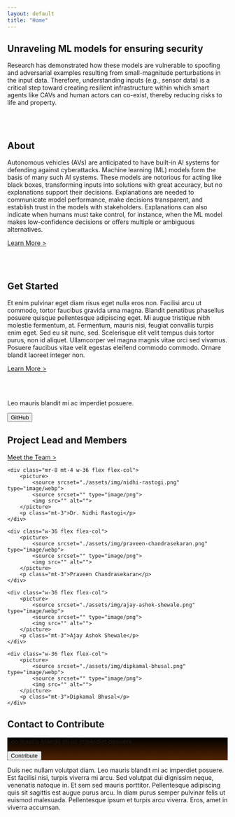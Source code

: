 ```yaml
---
layout: default
title: "Home"
---
```


<h2>Unraveling ML models for ensuring security</h2>
<p>Research has demonstrated how these models are vulnerable to spoofing and adversarial examples resulting from
    small-magnitude perturbations in the input data. Therefore, understanding inputs (e.g., sensor data) is a critical
    step toward creating resilient infrastructure within which smart agents like CAVs and human actors can co-exist,
    thereby reducing risks to life and property.
</p>

<br><br>

<h2>About</h2>
<p>Autonomous vehicles (AVs) are anticipated to have built-in AI systems for defending against cyberattacks. Machine
    learning (ML) models form the basis of many such AI systems. These models are notorious for acting like black
    boxes, transforming inputs into solutions with great accuracy, but no explanations support their decisions.
    Explanations are needed to communicate model performance, make decisions transparent, and establish trust in the
    models with stakeholders. Explanations can also indicate when humans must take control, for instance, when the ML
    model makes low-confidence decisions or offers multiple or ambiguous alternatives.</p>
<a class="mt-2" href="">Learn More ></a>

<br><br>

<h2>Get Started</h2>
<p>Et enim pulvinar eget diam risus eget nulla eros non. Facilisi arcu ut commodo, tortor faucibus gravida urna
    magna. Blandit penatibus phasellus posuere quisque pellentesque adipiscing eget. Mi augue tristique nibh molestie
    fermentum, at. Fermentum, mauris nisi, feugiat convallis turpis enim eget. Sed eu sit nunc, sed. Scelerisque elit
    velit tempus duis tortor purus, non id aliquet. Ullamcorper vel magna magnis vitae orci sed vivamus. Posuere
    faucibus vitae velit egestas eleifend commodo commodo. Ornare blandit laoreet integer non.</p>
<a class="mt-2" href="">Learn More ></a>

<br><br>

<div class="mb-12 flex px-6 py-5 bg-black text-white justify-between items-center">
    <p>Leo mauris blandit mi ac imperdiet posuere.</p>
    <button class="bg-transparent border-2 border-white hover:bg-white-500">GitHub</button>
</div>

<div class="mb-2 flex flex-wrap items-start justify-between">
    <h2 class="mr-4 font-bold">Project Lead and Members</h2>
    <a class="" href="">Meet the Team ></a>
</div>

<div class="mb-12 font-bold text-center flex items-start justify-start flex-wrap space-x-8 space-x-reverse space-y-4">

    <div class="mr-8 mt-4 w-36 flex flex-col">
        <picture>
            <source srcset="./assets/img/nidhi-rastogi.png" type="image/webp">
            <source srcset="" type="image/png">
            <img src="" alt="">
        </picture>
        <p class="mt-3">Dr. Nidhi Rastogi</p>
    </div>

    <div class="w-36 flex flex-col">
        <picture>
            <source srcset="./assets/img/praveen-chandrasekaran.png" type="image/webp">
            <source srcset="" type="image/png">
            <img src="" alt="">
        </picture>
        <p class="mt-3">Praveen Chandrasekaran</p>
    </div>

    <div class="w-36 flex flex-col">
        <picture>
            <source srcset="./assets/img/ajay-ashok-shewale.png" type="image/webp">
            <source srcset="" type="image/png">
            <img src="" alt="">
        </picture>
        <p class="mt-3">Ajay Ashok Shewale</p>
    </div>

    <div class="w-36 flex flex-col">
        <picture>
            <source srcset="./assets/img/dipkamal-bhusal.png" type="image/webp">
            <source srcset="" type="image/png">
            <img src="" alt="">
        </picture>
        <p class="mt-3">Dipkamal Bhusal</p>
    </div>

</div>

<h2>Contact to Contribute</h2>
<div class="flex justify-center items-center flex-col text-white space-y-6 px-6 py-6" style="background: linear-gradient(180deg, #000000 0%, #552400 100%);">
    <p>Leo mauris blandit mi ac imperdiet posuere.</p>
    <button>Contribute</button>
</div>

<p class="mt-6">Duis nec nullam volutpat diam. Leo mauris blandit mi ac imperdiet posuere. Est facilisi nisi, turpis viverra mi
    arcu.
    Sed volutpat dui dignissim neque, venenatis natoque in. Et sem sed mauris porttitor. Pellentesque adipiscing
    quis
    sit sagittis est augue purus arcu. In diam purus semper pulvinar felis ut euismod malesuada. Pellentesque ipsum
    et
    turpis arcu viverra. Eros, amet in viverra accumsan.</p>